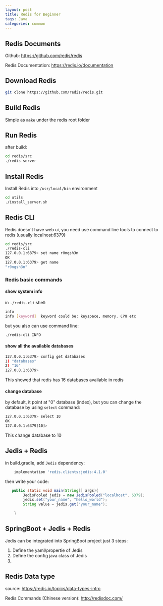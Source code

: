 ```yaml
---
layout: post
title: Redis for Beginner
tags: Java
categories: common
---
```


## Redis Documents

 Github: https://github.com/redis/redis

 Redis Documentation: https://redis.io/documentation

## Download Redis

~~~bash
git clone https://github.com/redis/redis.git
~~~

## Build Redis

Simple as `make` under the redis root folder

## Run Redis

after build:

~~~bash
cd redis/src
./redis-server
~~~

## Install Redis

Install Redis into `/usr/local/bin` environment

~~~bash
cd utils
./install_server.sh
~~~

## Redis CLI

Redis doesn't have web ui, you need use command line tools to connect to redis (usually localhost:6379)

~~~bash
cd redis/src
./redis-cli
127.0.0.1:6379> set name r0ngsh3n
OK
127.0.0.1:6379> get name 
"r0ngsh3n"
~~~

### Redis basic commands

#### show system info

in `./redis-cli` shell:

~~~bash
info
info [keyword]  keyword could be: keyspace, memory, CPU etc
~~~

but you also can use command line:

~~~bash
./redis-cli INFO
~~~

#### show all the available databases

~~~bash
127.0.0.1:6379> config get databases
1) "databases"
2) "16"
127.0.0.1:6379> 
~~~

This showed that redis has 16 databases available in redis

#### change database

by default, it point at "0" database (index), but you can change the database by using `select` command:

~~~bash
127.0.0.1:6379> select 10
OK
127.0.0.1:6379[10]> 
~~~

This change database to 10

## Jedis + Redis

in build.gradle, add `Jedis` dependency:

~~~groovy
    implementation 'redis.clients:jedis:4.1.0'
~~~

then write your code:

~~~java
   public static void main(String[] args){
        JedisPooled jedis = new JedisPooled("localhost", 6379);
        jedis.set("your_name", "hello_world");
        String value = jedis.get("your_name");

    }
~~~

## SpringBoot + Jedis + Redis

Jedis can be integrated into SpringBoot project just 3 steps:

1. Define the yaml/propertie of Jedis
2. Define the config java class of Jedis
3. 
## Redis Data type

source: https://redis.io/topics/data-types-intro

Redis Commands (Chinese version): http://redisdoc.com/
